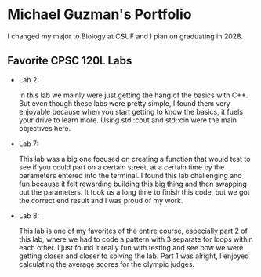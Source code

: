 # Michael Guzman's Portfolio 

     

I changed my major to Biology at CSUF and I plan on graduating in 2028. 

     

## Favorite CPSC 120L Labs  

     

* Lab 2:

  In this lab we mainly were just getting the hang of the basics with C++. But even though these labs were pretty 
    simple, I found them very enjoyable because when you start getting to know the basics, it fuels your drive to learn 
    more. Using std::cout and std::cin were the main objectives here. 

     

     

* Lab 7: 

  This lab was a big one focused on creating a function that would test to see if you could part on a certain
    street, at a certain time by the parameters entered into the terminal. I found this lab challenging and fun because
    it felt rewarding building this big thing and then swapping out the parameters. It took us a long time to finish
    this code, but we got the correct end result and I was proud of my work. 

     

     

* Lab 8:

  This lab is one of my favorites of the entire course, especially part 2 of this lab, where we had to code a
    pattern with 3 separate for loops within each other. I just found it really fun with testing and see how we were
    getting closer and closer to solving the lab. Part 1 was alright, I enjoyed calculating the average scores
    for the olympic judges. 
